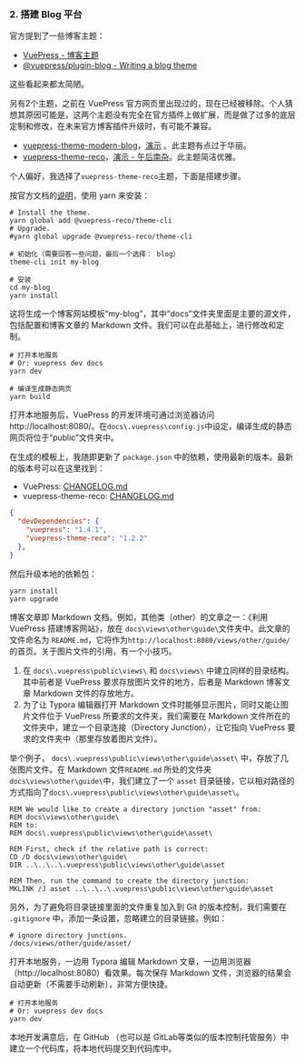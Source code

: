 ﻿### 2. 搭建 Blog 平台

官方提到了一些博客主题：

- [VuePress - 博客主题](https://vuepress.vuejs.org/zh/theme/blog-theme.html)
- [@vuepress/plugin-blog - Writing a blog theme](https://vuepress-plugin-blog.ulivz.com/guide/getting-started.html#writing-a-blog-theme)

这些看起来都太简陋。

另有2个主题，之前在 VuePress 官方网页里出现过的，现在已经被移除。个人猜想其原因可能是，这两个主题没有完全在官方插件上做扩展，而是做了过多的底层定制和修改，在未来官方博客插件升级时，有可能不兼容。

- [vuepress-theme-modern-blog](https://github.com/z3by/vuepress-theme-modern-blog)，[演示](https://vp-modern.z3by.com/) 。此主题有点过于华丽。
- [vuepress-theme-reco](https://vuepress-theme-reco.recoluan.com/)，[演示 - 午后南杂](https://www.recoluan.com/)。此主题简洁优雅。

个人偏好，我选择了`vuepress-theme-reco`主题，下面是搭建步骤。

按官方文档的[说明](https://vuepress-theme-reco.recoluan.com/)，使用 yarn 来安装：

```shell
# Install the theme.
yarn global add @vuepress-reco/theme-cli
# Upgrade.
#yarn global upgrade @vuepress-reco/theme-cli

# 初始化（需要回答一些问题，最后一个选择： blog）
theme-cli init my-blog

# 安装
cd my-blog
yarn install
```

这将生成一个博客网站模板“my-blog”，其中“docs”文件夹里面是主要的源文件，包括配置和博客文章的 Markdown 文件。我们可以在此基础上，进行修改和定制。

```shell
# 打开本地服务
# Or: vuepress dev docs
yarn dev

# 编译生成静态网页
yarn build
```

打开本地服务后，VuePress 的开发环境可通过浏览器访问 http://localhost:8080/。在`docs\.vuepress\config.js`中设定，编译生成的静态网页将位于“public”文件夹中。

在生成的模板上，我随即更新了 `package.json` 中的依赖，使用最新的版本。最新的版本号可以在这里找到：

- VuePress: [CHANGELOG.md](https://github.com/vuejs/vuepress/blob/master/CHANGELOG.md)
- vuepress-theme-reco: [CHANGELOG.md](https://github.com/vuepress-reco/vuepress-theme-reco/blob/develop/CHANGELOG.md)

```json
{
  "devDependencies": {
    "vuepress": "1.4.1",
    "vuepress-theme-reco": "1.2.2"
  },
}
```

然后升级本地的依赖包：

```shell
yarn install
yarn upgrade
```

博客文章即 Markdown 文档。例如，其他类（other）的文章之一：《利用 VuePress 搭建博客网站》，放在 `docs\views\other\guide\`文件夹中。此文章的文件命名为 `README.md`，它将作为`http://localhost:8080/views/other/guide/`的首页。关于图片文件的引用，有一个小技巧。

1. 在 `docs\.vuepress\public\views\` 和 `docs\views\` 中建立同样的目录结构。其中前者是 VuePress 要求存放图片文件的地方，后者是 Markdown 博客文章 Markdown 文件的存放地方。
2. 为了让 Typora 编辑器打开 Markdown 文件时能够显示图片，同时又能让图片文件位于 VuePress 所要求的文件夹，我们需要在 Markdown 文件所在的文件夹中，建立一个目录连接（Directory Junction），让它指向 VuePress 要求的文件夹中（那里存放着图片文件）。

举个例子， `docs\.vuepress\public\views\other\guide\asset\` 中，存放了几张图片文件。在 Markdown 文件`README.md` 所处的文件夹 `docs\views\other\guide\`中，我们建立了一个 `asset` 目录链接，它以相对路径的方式指向了`docs\.vuepress\public\views\other\guide\asset\`。

```shell
REM We would like to create a directory junction "asset" from:
REM docs\views\other\guide\
REM to: 
REM docs\.vuepress\public\views\other\guide\asset\

REM First, check if the relative path is correct:
CD /D docs\views\other\guide\
DIR ..\..\..\.vuepress\public\views\other\guide\asset

REM Then, run the command to create the directory junction:
MKLINK /J asset ..\..\..\.vuepress\public\views\other\guide\asset
```

另外，为了避免将目录链接里面的文件重复加入到 Git 的版本控制，我们需要在 `.gitignore` 中，添加一条设置，忽略建立的目录链接。例如：

```text
# ignore directory junctions.
/docs/views/other/guide/asset/
```

打开本地服务，一边用 Typora 编辑 Markdown 文章，一边用浏览器（http://localhost:8080）看效果。每次保存 Markdown 文件，浏览器的结果会自动更新（不需要手动刷新），非常方便快捷。

```shell
# 打开本地服务
# Or: vuepress dev docs
yarn dev
```

本地开发满意后，在 GitHub （也可以是 GitLab等类似的版本控制托管服务）中建立一个代码库，将本地代码提交到代码库中。